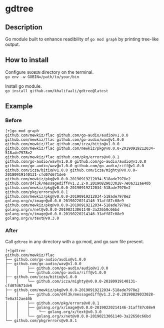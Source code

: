 # gdtree
## Description
Go module built to enhance readibility of `go mod graph` by printing tree-like output.

## How to install
Configure `$GOBIN` directory on the terminal.<br>
`go env -w GOBIN=/path/to/your/bin`

Install go module.<br>
`go install github.com/khalifaali/gdtree@latest`

## Example
### Before
```
[+]go mod graph
github.com/mewkiz/flac github.com/go-audio/audio@v1.0.0
github.com/mewkiz/flac github.com/go-audio/wav@v1.0.0
github.com/mewkiz/flac github.com/icza/bitio@v1.0.0
github.com/mewkiz/flac github.com/mewkiz/pkg@v0.0.0-20190919212034-518ade7978e2
github.com/mewkiz/flac github.com/pkg/errors@v0.8.1
github.com/go-audio/wav@v1.0.0 github.com/go-audio/audio@v1.0.0
github.com/go-audio/wav@v1.0.0 github.com/go-audio/riff@v1.0.0
github.com/icza/bitio@v1.0.0 github.com/icza/mighty@v0.0.0-20180919140131-cfd07d671de6
github.com/mewkiz/pkg@v0.0.0-20190919212034-518ade7978e2 github.com/d4l3k/messagediff@v1.2.2-0.20190829033028-7e0a312ae40b
github.com/mewkiz/pkg@v0.0.0-20190919212034-518ade7978e2 github.com/pkg/errors@v0.8.1
github.com/mewkiz/pkg@v0.0.0-20190919212034-518ade7978e2 golang.org/x/image@v0.0.0-20190220214146-31aff87c08e9
github.com/mewkiz/pkg@v0.0.0-20190919212034-518ade7978e2 golang.org/x/net@v0.0.0-20190213061140-3a22650c66bd
golang.org/x/image@v0.0.0-20190220214146-31aff87c08e9 golang.org/x/text@v0.3.0
```

### After
Call `gdtree` in any directory with a go.mod, and go.sum file present.
```
[+]gdtree
github.com/mewkiz/flac
├── github.com/go-audio/audio@v1.0.0
├── github.com/go-audio/wav@v1.0.0
│    │    ├── github.com/go-audio/audio@v1.0.0
│    │    └── github.com/go-audio/riff@v1.0.0
├── github.com/icza/bitio@v1.0.0
│    │    └── github.com/icza/mighty@v0.0.0-20180919140131-cfd07d671de6
├── github.com/mewkiz/pkg@v0.0.0-20190919212034-518ade7978e2
│    │    ├── github.com/d4l3k/messagediff@v1.2.2-0.20190829033028-7e0a312ae40b
│    │    ├── github.com/pkg/errors@v0.8.1
│    │    ├── golang.org/x/image@v0.0.0-20190220214146-31aff87c08e9
│    │    │    └── golang.org/x/text@v0.3.0
│    │    └── golang.org/x/net@v0.0.0-20190213061140-3a22650c66bd
└── github.com/pkg/errors@v0.8.1
```
